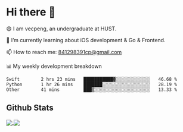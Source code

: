
# Hi there 👋
😄 I am vecpeng, an undergraduate at HUST.

🌱 I’m currently learning about iOS development & Go & Frontend.

📫 How to reach me: 841298391cp@gmail.com

📊 My weekly development breakdown
<!--START_SECTION:waka-->

```text
Swift        2 hrs 23 mins   ███████████▓░░░░░░░░░░░░░   46.68 %
Python       1 hr 26 mins    ███████░░░░░░░░░░░░░░░░░░   28.19 %
Other        41 mins         ███▒░░░░░░░░░░░░░░░░░░░░░   13.33 %
```

<!--END_SECTION:waka-->

## Github Stats
<a href="https://github.com/anuraghazra/github-readme-stats">
  <img align="center" src="https://github-readme-stats.vercel.app/api?username=vecpeng&count_private=true&hide=stars" />
</a>
<a href="https://github.com/anuraghazra/convoychat">
  <img align="center" src="https://github-readme-stats.vercel.app/api/top-langs/?username=vecpeng&layout=compact" />
</a>
